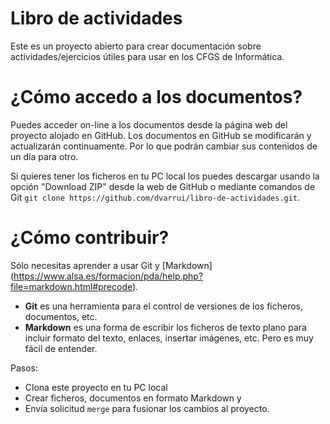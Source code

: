 # Libro de actividades
Este es un proyecto abierto para crear documentación sobre actividades/ejercicios 
útiles para usar en los CFGS de Informática.

# ¿Cómo accedo a los documentos?
Puedes acceder on-line a los documentos desde la página web del proyecto
alojado en GitHub. Los documentos en GitHub se modificarán y actualizarán
continuamente. Por lo que podrán cambiar sus contenidos de un día para otro.

Si quieres tener los ficheros en tu PC local los puedes descargar usando
la opción "Download ZIP" desde la web de GitHub o mediante comandos de Git 
`git clone https://github.com/dvarrui/libro-de-actividades.git`.

# ¿Cómo contribuir?
Sólo necesitas aprender a usar Git y [Markdown] 
(https://www.alsa.es/formacion/pda/help.php?file=markdown.html#precode).

* **Git** es una herramienta para el control de versiones de los ficheros,
documentos, etc.
* **Markdown** es una forma de escribir los ficheros de texto plano para incluir
formato del texto, enlaces, insertar imágenes, etc. Pero es muy fácil de entender.

Pasos:
* Clona este proyecto en tu PC local
* Crear ficheros, documentos en formato Markdown y
* Envía solicitud `merge` para fusionar los cambios al proyecto.

